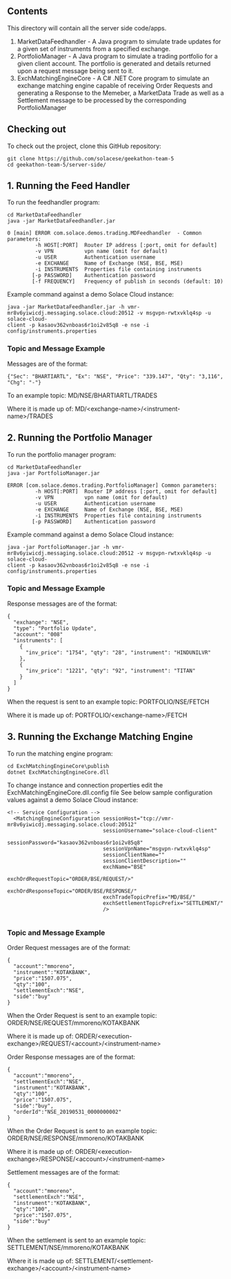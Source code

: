 ## Contents
This directory will contain all the server side code/apps.

1. MarketDataFeedhandler - A Java program to simulate trade updates for a given set of instruments from a specified exchange.
2. PortfolioManager - A Java program to simulate a trading portfolio for a given client account. The portfolio is generated and details returned upon a request message being sent to it. 
2. ExchMatchingEngineCore - A C# .NET Core program to simulate an exchange matching engine capable of receiving Order Requests and generating a Response to the Memeber, a MarketData Trade as well as a Settlement message to be processed by the corresponding PortfolioManager

## Checking out

To check out the project, clone this GitHub repository:

```
git clone https://github.com/solacese/geekathon-team-5
cd geekathon-team-5/server-side/
```

## 1. Running the Feed Handler

To run the feedhandler program:

```
cd MarketDataFeedhandler
java -jar MarketDataFeedhandler.jar 

0 [main] ERROR com.solace.demos.trading.MDFeedhandler  - Common parameters:
         -h HOST[:PORT]  Router IP address [:port, omit for default]
         -v VPN          vpn name (omit for default)
         -u USER         Authentication username
         -e EXCHANGE     Name of Exchange (NSE, BSE, MSE)
         -i INSTRUMENTS  Properties file containing instruments
        [-p PASSWORD]    Authentication password
        [-f FREQUENCY]   Frequency of publish in seconds (default: 10)
```

Example command against a demo Solace Cloud instance:
```
java -jar MarketDataFeedhandler.jar -h vmr-mr8v6yiwicdj.messaging.solace.cloud:20512 -v msgvpn-rwtxvklq4sp -u solace-cloud-
client -p kasaov362vnboas6r1oi2v85q8 -e nse -i config/instruments.properties
```
### Topic and Message Example

Messages are of the format:
```
{"Sec": "BHARTIARTL", "Ex": "NSE", "Price": "339.147", "Qty": "3,116", "Chg": "-"}
```
To an example topic:
MD/NSE/BHARTIARTL/TRADES

Where it is made up of: MD/\<exchange-name\>/\<instrument-name\>/TRADES



## 2. Running the Portfolio Manager

To run the portfolio manager program:

```
cd MarketDataFeedhandler
java -jar PortfolioManager.jar

ERROR [com.solace.demos.trading.PortfolioManager] Common parameters:
         -h HOST[:PORT]  Router IP address [:port, omit for default]
         -v VPN          vpn name (omit for default)
         -u USER         Authentication username
         -e EXCHANGE     Name of Exchange (NSE, BSE, MSE)
         -i INSTRUMENTS  Properties file containing instruments
        [-p PASSWORD]    Authentication password
```

Example command against a demo Solace Cloud instance:
```
java -jar PortfolioManager.jar -h vmr-mr8v6yiwicdj.messaging.solace.cloud:20512 -v msgvpn-rwtxvklq4sp -u solace-cloud-
client -p kasaov362vnboas6r1oi2v85q8 -e nse -i config/instruments.properties
```
### Topic and Message Example

Response messages are of the format:
```
{
  "exchange": "NSE",
  "type": "Portfolio Update",
  "account": "008"
  "instruments": [
    {
      "inv_price": "1754", "qty": "28", "instrument": "HINDUNILVR"
    },
    {
      "inv_price": "1221", "qty": "92", "instrument": "TITAN"
    }
  ]
}
```
When the request is sent to an example topic:
PORTFOLIO/NSE/FETCH

Where it is made up of: PORTFOLIO/\<exchange-name\>/FETCH


## 3. Running the Exchange Matching Engine 

To run the matching engine program:

```
cd ExchMatchingEngineCore\publish
dotnet ExchMatchingEngineCore.dll

```

To change instance and connection properties edit the ExchMatchingEngineCore.dll.config file
See below sample configuration values against a demo Solace Cloud instance:
```
<!-- Service Configuration -->
  <MatchingEngineConfiguration sessionHost="tcp://vmr-mr8v6yiwicdj.messaging.solace.cloud:20512"
                               sessionUsername="solace-cloud-client"
                               sessionPassword="kasaov362vnboas6r1oi2v85q8"
                               sessionVpnName="msgvpn-rwtxvklq4sp"
                               sessionClientName=""
                               sessionClientDescription=""
                               exchName="BSE"
                               exchOrdRequestTopic="ORDER/BSE/REQUEST/>"
                               exchOrdResponseTopic="ORDER/BSE/RESPONSE/"
                               exchTradeTopicPrefix="MD/BSE/"
                               exchSettlementTopicPrefix="SETTLEMENT/" 
                               />
							   
```
### Topic and Message Example

Order Request messages are of the format:
```
{   
  "account":"mmoreno",
  "instrument":"KOTAKBANK",
  "price":"1507.075",
  "qty":"100",
  "settlementExch":"NSE",
  "side":"buy"
}
```
When the Order Request is sent to an example topic:
ORDER/NSE/REQUEST/mmoreno/KOTAKBANK

Where it is made up of: ORDER/\<execution-exchange\>/REQUEST/\<account\>/\<instrument-name\>


Order Response messages are of the format:
```
{
  "account":"mmoreno",
  "settlementExch":"NSE",
  "instrument":"KOTAKBANK",
  "qty":"100",
  "price":"1507.075",
  "side":"buy",
  "orderId":"NSE_20190531_0000000002"
}
```

When the Order Request is sent to an example topic:
ORDER/NSE/RESPONSE/mmoreno/KOTAKBANK

Where it is made up of: ORDER/\<execution-exchange\>/RESPONSE/\<account\>/\<instrument-name\>

Settlement messages are of the format:
```
{
  "account":"mmoreno",
  "settlementExch":"NSE",
  "instrument":"KOTAKBANK",
  "qty":"100",
  "price":"1507.075",
  "side":"buy"
}
```

When the settlement is sent to an example topic:
SETTLEMENT/NSE/mmoreno/KOTAKBANK

Where it is made up of: SETTLEMENT/\<settlement-exchange\>/\<account\>/\<instrument-name\>
